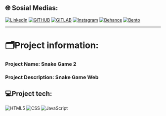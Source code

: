 ## 🌐 Sosial Medias:

[![LinkedIn](https://img.shields.io/badge/LinkedIn-%230077B5.svg?style=for-the-badge&logo=linkedIn&logoColor=white)](https://linkedin.com/in/knvmrt)
[![GITHUB](https://img.shields.io/badge/GitHub-%23081030.svg?style=for-the-badge&logo=github&logoColor=white)](https://github.com/knvmrt)
[![GITLAB](https://img.shields.io/badge/GitLab-%23E1442A.svg?style=for-the-badge&logo=gitlab&logoColor=white)](https://gitlab.com/knvmrt)
[![Instagram](https://img.shields.io/badge/Instagram-%23E4405F.svg?style=for-the-badge&logo=instagram&logoColor=white)](https://instagram.com/knvmrt)
[![Behance](https://img.shields.io/badge/Behance-1769ff.svg?style=for-the-badge&logo=behance&logoColor=white)](https://behance.net/knvmrt)
[![Bento](https://img.shields.io/badge/Bento-%23000000.svg?style=for-the-badge&logo=bento&logoColor=white)](https://bento.me/knvmrt)

<hr></hr>

# 🗂️Project information:
### Project Name: Snake Game 2
### Project Description: Snake Game Web 

## 💻Project tech:

![HTML5](https://img.shields.io/badge/html5-%23E34F26.svg?style=for-the-badge&logo=html5&logoColor=white)
![CSS](https://img.shields.io/badge/css-%231572B6.svg?style=for-the-badge&logo=css3&logoColor=white)
![JavaScript](https://img.shields.io/badge/java%20script-%23223300.svg?style=for-the-badge&logo=javascript&logoColor=%23F7DF1E)